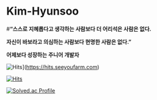 # Kim-Hyunsoo


#**“스스로 지혜롭다고 생각하는 사람보다 더 어리석은 사람은 없다.**

**자신이 바보라고 의심하는 사람보다 현명한 사람은 없다.”** 







**어제보다 성장하는 주니어 개발자**




![Hits](https://hits.seeyoufarm.com/api/count/incr/badge.svg?url=https%3A%2F%2Fgithub.com%2FHyunsoo1998%2FKim-Hyunsoo.git&count_bg=%2379C83D&title_bg=%23FDF600&icon=java.svg&icon_color=%23E7E7E7&title=hits&edge_flat=false)](https://hits.seeyoufarm.com)


[![Hits](https://hits.seeyoufarm.com/api/count/incr/badge.svg?url=https%3A%2F%2Fgithub.com%2FHyunsoo1998%2FKim-Hyunsoo.git&count_bg=%2379C83D&title_bg=%2300A1FD&icon=mysql.svg&icon_color=%23E7E7E7&title=hits&edge_flat=false)](https://hits.seeyoufarm.com)




[![Solved.ac Profile](http://mazassumnida.wtf/api/v2/generate_badge?boj=hyunsu142)](https://solved.ac/hyunsu142/)
